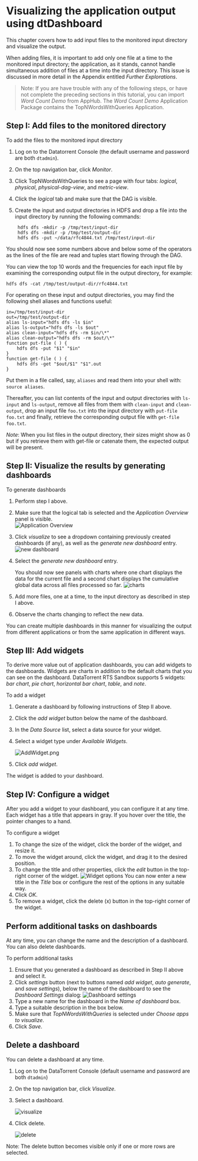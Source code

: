 Visualizing the application output using dtDashboard
===
This chapter covers how to add input files to the monitored input directory and
visualize the output.

When adding files, it is important to add only one file at a time to the
monitored input directory; the application, as it stands, cannot handle
simultaneous addition of files at a time into the input directory. This
issue is discussed in more detail in the Appendix entitled _Further Explorations_.

> Note: If you are have trouble with any of the following steps, or have not
complete the preceding sections in this tutorial, you can import _Word Count Demo_
from AppHub. The _Word Count Demo_ Application Package contains the
TopNWordsWithQueries Application.

Step I: Add files to the monitored directory
---
To add the files to the monitored input directory

1. Log on to the Datatorrent Console (the default username and password are
   both `dtadmin`).
2. On the top navigation bar, click _Monitor_.
3. Click TopNWordsWithQueries to see a page with four tabs: _logical_,
   _physical_, _physical-dag-view_, and  _metric-view_.
4. Click the _logical_ tab and make sure that the DAG is visible.
5. Create the input and output directories in HDFS and drop a file into the
   input directory by running the following commands:

        hdfs dfs -mkdir -p /tmp/test/input-dir
        hdfs dfs -mkdir -p /tmp/test/output-dir
        hdfs dfs -put ~/data/rfc4844.txt /tmp/test/input-dir

You should now see some numbers above and below some of the operators as the
lines of the file are read and tuples start flowing through the DAG.

You can view the top 10 words and the frequencies for each input file by
examining the corresponding output file in the output directory, for example:

    hdfs dfs -cat /tmp/test/output-dir/rfc4844.txt

For operating on these input and output directories, you may find the following
shell aliases and functions useful:

    in=/tmp/test/input-dir
    out=/tmp/test/output-dir
    alias ls-input="hdfs dfs -ls $in"
    alias ls-output="hdfs dfs -ls $out"
    alias clean-input="hdfs dfs -rm $in/\*"
    alias clean-output="hdfs dfs -rm $out/\*"
    function put-file ( ) {
        hdfs dfs -put "$1" "$in"
    }
    function get-file ( ) {
        hdfs dfs -get "$out/$1" "$1".out
    }

Put them in a file called, say, `aliases` and read them into your shell with:
`source aliases`.

Thereafter, you can list contents of the input and output directories with
`ls-input` and `ls-output`, remove all files from them with `clean-input` and
`clean-output`, drop an input file `foo.txt` into the input directory with
`put-file foo.txt` and finally, retrieve the corresponding output file with
`get-file foo.txt`.

_Note_: When you list files in the output directory, their sizes might show as
0 but if you retrieve them with get-file or catenate them, the expected output
will be present.

Step II: Visualize the results by generating dashboards
---
To generate dashboards

1. Perform step I above.
2. Make sure that the logical tab is selected and the _Application Overview_
  panel is visible.  
    ![Application Overview](images/topnwords/image24.png "Application Overview")
3. Click _visualize_ to see a dropdown containing previously created dashboards
 (if any), as well as the _generate new dashboard_ entry.  
    ![new dashboard](images/topnwords/image25.png "new dashboard")
4. Select the _generate new dashboard_ entry.

    You should now see panels with charts where one chart displays the data for
    the current file and a second chart displays the cumulative global data
    across all files processed so far.
    ![charts](images/topnwords/image26.png "charts")

5. Add more files, one at a time, to the input directory as described in
  step I above.
6. Observe the charts changing to reflect the new data.

You can create multiple dashboards in this manner for visualizing the output
from different applications or from the same application in different ways.

Step III: Add widgets
---
To derive more value out of application dashboards, you can add widgets to the
dashboards. Widgets are charts in addition to the default charts that you can see on the dashboard. DataTorrent RTS Sandbox supports 5 widgets: _bar chart_,
_pie chart_, _horizontal bar chart_, _table_, and _note_.

To add a widget

1. Generate a dashboard by following instructions of Step II above.
2. Click the _add widget_ button below the name of the dashboard.
3. In the _Data Source_ list, select a data source for your widget.
4. Select a widget type under _Available Widgets_.

    ![AddWidget.png](images/topnwords/image27.png)

5. Click _add widget_.

The widget is added to your dashboard.

Step IV: Configure a widget
---
After you add a widget to your dashboard, you can configure it at any
time. Each widget has a title that appears in gray. If you hover over
the title, the pointer changes to a hand.

To configure a widget

1. To change the size of the widget, click the border of the widget, and
  resize it.
2. To move the widget around, click the widget, and drag it to the desired
  position.
3. To change the title and other properties, click the _edit_ button in the
  top-right corner of the widget.
    ![Widget options](images/topnwords/image28.png "Widget options")
  You can now enter a new title in the _Title_ box or configure the rest of the
  options in any suitable way.
4.  Click _OK_.
5.  To remove a widget, click the delete (x) button in the top-right corner of
  the widget.

Perform additional tasks on dashboards
---
At any time, you can change the name and the description of a dashboard. You
can also delete dashboards.

To perform additional tasks

1. Ensure that you generated a dashboard as described in Step II above and
   select it.
2.  Click _settings_ button (next to buttons named _add widget_,
   _auto generate_, and _save settings_), below the name of the dashboard to see the _Dashboard Settings_ dialog:
    ![Dashboard settings](images/topnwords/image30.png "Dashboard settings")
3.  Type a new name for the dashboard in the _Name of dashboard_ box.
4.  Type a suitable description in the box below.
5.  Make sure that _TopNWordsWithQueries_ is selected under _Choose apps to
    visualize_.
6.  Click _Save_.


Delete a dashboard
---
You can delete a dashboard at any time.

1. Log on to the DataTorrent Console (default username and password are both
  `dtadmin`)
2. On the top navigation bar, click _Visualize_.
3. Select a dashboard.

    ![visualize](images/topnwords/image11.png "visualize")

4.  Click delete.

    ![delete](images/topnwords/image12.png "delete")

  Note: The delete button becomes visible only if one or more rows are selected.
